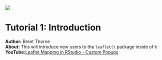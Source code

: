 ![](https://pbs.twimg.com/profile_banners/812364475772837889/1483851647/1500x500)

# Tutorial 1: Introduction

**Author:** Brent Thorne <br>
**About:** This will introduce new users to the `leaflet()` package inside of `R` <br>
**YouTube:**[Leaflet Mapping in RStudio - Custom Popups](https://www.youtube.com/watch?v=vl9D3uTk36k&t=105s)
